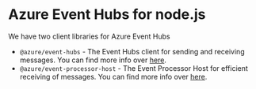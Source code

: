 # Azure Event Hubs for node.js

We have two client libraries for Azure Event Hubs
- `@azure/event-hubs` - The Event Hubs client for sending and receiving messages. You can find more info over [here](./client).
- `@azure/event-processor-host` - The Event Processor Host for efficient receiving of messages. You can find more info over [here](./processor).
